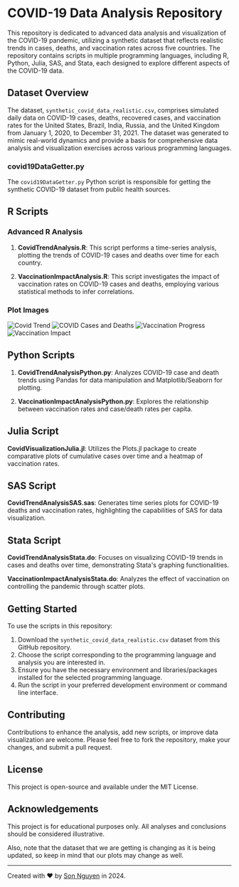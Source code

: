 # COVID-19 Data Analysis Repository

This repository is dedicated to advanced data analysis and visualization of the COVID-19 pandemic, utilizing a synthetic dataset that reflects realistic trends in cases, deaths, and vaccination rates across five countries. The repository contains scripts in multiple programming languages, including R, Python, Julia, SAS, and Stata, each designed to explore different aspects of the COVID-19 data.

## Dataset Overview

The dataset, `synthetic_covid_data_realistic.csv`, comprises simulated daily data on COVID-19 cases, deaths, recovered cases, and vaccination rates for the United States, Brazil, India, Russia, and the United Kingdom from January 1, 2020, to December 31, 2021. The dataset was generated to mimic real-world dynamics and provide a basis for comprehensive data analysis and visualization exercises across various programming languages.

### covid19DataGetter.py

The `covid19DataGetter.py` Python script is responsible for getting the synthetic COVID-19 dataset from public health sources.

## R Scripts

### Advanced R Analysis

1. **CovidTrendAnalysis.R**: This script performs a time-series analysis, plotting the trends of COVID-19 cases and deaths over time for each country.

2. **VaccinationImpactAnalysis.R**: This script investigates the impact of vaccination rates on COVID-19 cases and deaths, employing various statistical methods to infer correlations.

### Plot Images

![Covid Trend](CovidTrend.png)
![COVID Cases and Deaths](COVIDCasesDeaths.png)
![Vaccination Progress](VaccinationProgress.png)
![Vaccination Impact](VaccinationImpact.png)

## Python Scripts

1. **CovidTrendAnalysisPython.py**: Analyzes COVID-19 case and death trends using Pandas for data manipulation and Matplotlib/Seaborn for plotting.

2. **VaccinationImpactAnalysisPython.py**: Explores the relationship between vaccination rates and case/death rates per capita.

## Julia Script

**CovidVisualizationJulia.jl**: Utilizes the Plots.jl package to create comparative plots of cumulative cases over time and a heatmap of vaccination rates.

## SAS Script

**CovidTrendAnalysisSAS.sas**: Generates time series plots for COVID-19 deaths and vaccination rates, highlighting the capabilities of SAS for data visualization.

## Stata Script

**CovidTrendAnalysisStata.do**: Focuses on visualizing COVID-19 trends in cases and deaths over time, demonstrating Stata's graphing functionalities.

**VaccinationImpactAnalysisStata.do**: Analyzes the effect of vaccination on controlling the pandemic through scatter plots.

## Getting Started

To use the scripts in this repository:

1. Download the `synthetic_covid_data_realistic.csv` dataset from this GitHub repository.
2. Choose the script corresponding to the programming language and analysis you are interested in.
3. Ensure you have the necessary environment and libraries/packages installed for the selected programming language.
4. Run the script in your preferred development environment or command line interface.

## Contributing

Contributions to enhance the analysis, add new scripts, or improve data visualization are welcome. Please feel free to fork the repository, make your changes, and submit a pull request.

## License

This project is open-source and available under the MIT License.

## Acknowledgements

This project is for educational purposes only. All analyses and conclusions should be considered illustrative.

Also, note that the dataset that we are getting is changing as it is being updated, so keep in mind that our plots may change as well.

---

Created with ❤️ by [Son Nguyen](https://github.com/hoangsonww) in 2024.